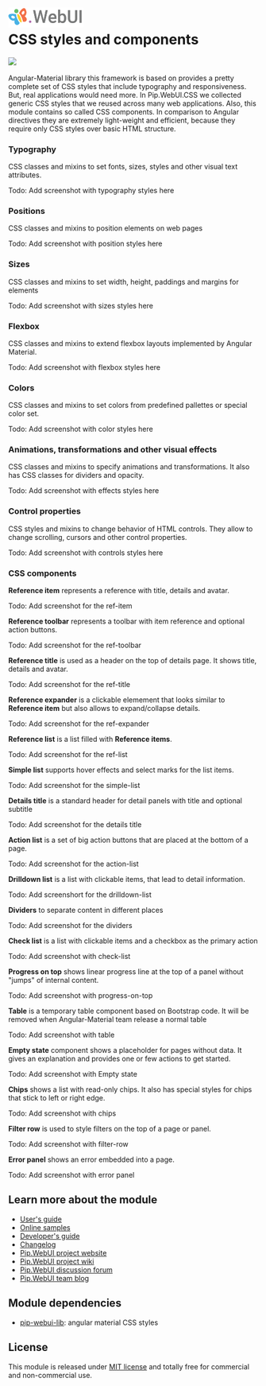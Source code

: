 # <img src="https://github.com/pip-webui/pip-webui/blob/master/doc/Logo.png" alt="Pip.WebUI Logo" style="max-width:30%"> <br/> CSS styles and components

![](https://img.shields.io/badge/license-MIT-blue.svg)

Angular-Material library this framework is based on provides a pretty complete set of CSS styles that include typography and responsiveness. But, real applications would need more. In Pip.WebUI.CSS we collected generic CSS styles that we reused across many web applications. Also, this module contains so called CSS components. In comparison to Angular directives they are extremely light-weight and efficient, because they require only CSS styles over basic HTML structure.

### Typography

CSS classes and mixins to set fonts, sizes, styles and other visual text attributes. 

Todo: Add screenshot with typography styles here

### Positions

CSS classes and mixins to position elements on web pages

Todo: Add screenshot with position styles here

### Sizes

CSS classes and mixins to set width, height, paddings and margins for elements

Todo: Add screenshot with sizes styles here

### Flexbox

CSS classes and mixins to extend flexbox layouts implemented by Angular Material.

Todo: Add screenshot with flexbox styles here

### Colors

CSS classes and mixins to set colors from predefined pallettes or special color set.

Todo: Add screenshot with color styles here

### Animations, transformations and other visual effects

CSS classes and mixins to specify animations and transformations. It also has CSS classes for dividers and opacity.

Todo: Add screenshot with effects styles here

### Control properties

CSS styles and mixins to change behavior of HTML controls. They allow to change scrolling, cursors and other control properties.

Todo: Add screenshot with controls styles here

### CSS components

**Reference item** represents a reference with title, details and avatar.

Todo: Add screenshot for the ref-item

**Reference toolbar** represents a toolbar with item reference and optional action buttons.

Todo: Add screenshot for the ref-toolbar

**Reference title** is used as a header on the top of details page. It shows title, details and avatar.

Todo: Add screenshot for the ref-title

**Reference expander** is a clickable elemement that looks similar to **Reference item** but also allows to expand/collapse details.

Todo: Add screenshot for the ref-expander

**Reference list** is a list filled with **Reference items**.

Todo: Add screenshot for the ref-list

**Simple list** supports hover effects and select marks for the list items.

Todo: Add screenshot for the simple-list

**Details title** is a standard header for detail panels with title and optional subtitle

Todo: Add screenshot for the details title

**Action list** is a set of big action buttons that are placed at the bottom of a page.

Todo: Add screenshot for the action-list

**Drilldown list** is a list with clickable items, that lead to detail information.

Todo: Add screenshort for the drilldown-list

**Dividers** to separate content in different places

Todo: Add screenshot for the dividers

**Check list** is a list with clickable items and a checkbox as the primary action

Todo: Add screenshot with check-list

**Progress on top** shows linear progress line at the top of a panel without "jumps" of internal content.

Todo: Add screenshot with progress-on-top

**Table** is a temporary table component based on Bootstrap code. It will be removed when Angular-Material team release a normal table

Todo: Add screenshot with table

**Empty state** component shows a placeholder for pages without data. It gives an explanation and provides one or few actions to get started.

Todo: Add screenshot with Empty state

**Chips** shows a list with read-only chips. It also has special styles for chips that stick to left or right edge.

Todo: Add screenshot with chips

**Filter row** is used to style filters on the top of a page or panel.

Todo: Add screenshot with filter-row

**Error panel** shows an error embedded into a page.

Todo: Add screenshot with error panel

## Learn more about the module

- [User's guide](doc/UsersGuide.md)
- [Online samples](http://webui.pipdevs.com/pip-webui-css/index.html)
- [Developer's guide](doc/DevelopersGuide.md)
- [Changelog](CHANGELOG.md)
- [Pip.WebUI project website](http://www.pipwebui.org)
- [Pip.WebUI project wiki](https://github.com/pip-webui/pip-webui/wiki)
- [Pip.WebUI discussion forum](https://groups.google.com/forum/#!forum/pip-webui)
- [Pip.WebUI team blog](https://pip-webui.blogspot.com/)

## <a name="dependencies"></a>Module dependencies

* [pip-webui-lib](https://github.com/pip-webui/pip-webui-lib): angular material CSS styles

## <a name="license"></a>License

This module is released under [MIT license](License) and totally free for commercial and non-commercial use.
